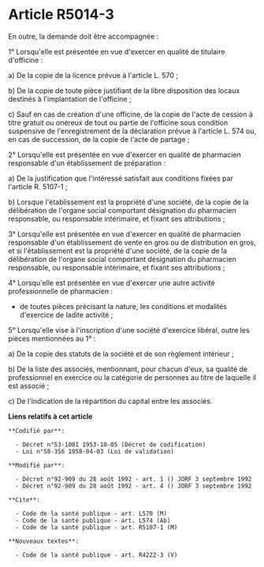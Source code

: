 # Article R5014-3

En outre, la demande doit être accompagnée :

1° Lorsqu'elle est présentée en vue d'exercer en qualité de titulaire d'officine :

a) De la copie de la licence prévue à l'article L. 570 ;

b) De la copie de toute pièce justifiant de la libre disposition des locaux destinés à l'implantation de l'officine ;

c) Sauf en cas de création d'une officine, de la copie de l'acte de cession à titre gratuit ou onéreux de tout ou partie de
l'officine sous condition suspensive de l'enregistrement de la déclaration prévue à l'article L. 574 ou, en cas de
succession, de la copie de l'acte de partage ;

2° Lorsqu'elle est présentée en vue d'exercer en qualité de pharmacien responsable d'un établissement de préparation :

a) De la justification que l'intéressé satisfait aux conditions fixées par l'article R. 5107-1 ;

b) Lorsque l'établissement est la propriété d'une société, de la copie de la délibération de l'organe social comportant
désignation du pharmacien responsable, ou responsable intérimaire, et fixant ses attributions ;

3° Lorsqu'elle est présentée en vue d'exercer en qualité de pharmacien responsable d'un établissement de vente en gros ou de
distribution en gros, et si l'établissement est la propriété d'une société, de la copie de la délibération de l'organe social
comportant désignation du pharmacien responsable, ou responsable intérimaire, et fixant ses attributions ;

4° Lorsqu'elle est présentée en vue d'exercer une autre activité professionnelle de pharmacien :

- de toutes pièces précisant la nature, les conditions et modalités d'exercice de ladite activité ;

5° Lorsqu'elle vise à l'inscription d'une société d'exercice libéral, outre les pièces mentionnées au 1° :

a) De la copie des statuts de la société et de son règlement intérieur ;

b) De la liste des associés, mentionnant, pour chacun d'eux, sa qualité de professionnel en exercice ou la catégorie de
personnes au titre de laquelle il est associé ;

c) De l'indication de la répartition du capital entre les associés.

**Liens relatifs à cet article**

	**Codifié par**:

	  - Décret n°53-1001 1953-10-05 (Décret de codification)
	  - Loi n°58-356 1958-04-03 (Loi de validation)

	**Modifié par**:

	  - Décret n°92-909 du 28 août 1992 - art. 1 () JORF 3 septembre 1992
	  - Décret n°92-909 du 28 août 1992 - art. 4 () JORF 3 septembre 1992

	**Cite**:

	  - Code de la santé publique - art. L570 (M)
	  - Code de la santé publique - art. L574 (Ab)
	  - Code de la santé publique - art. R5107-1 (M)

	**Nouveaux textes**:

	  - Code de la santé publique - art. R4222-3 (V)
